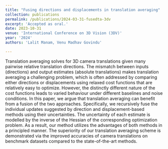 ```yaml
---
title: "Fusing directions and displacements in translation averaging"
collection: publications
permalink: /publications/2024-03-31-fusedta-3dv
excerpt: 'Accepted as oral.'
date: 2023-10-31
venue: 'International Conference on 3D Vision (3DV)'
year: '2024'
authors: 'Lalit Manam, Venu Madhav Govindu'

---
```

<!-- paperurl: 'https://ee.iisc.ac.in/cvlab/research/tasensitivity/ta_sensitivity.pdf'
bib: 'https://scholar.googleusercontent.com/scholar.bib?q=info:4HgGdDwKem0J:scholar.google.com/&output=citation&scisdr=ClG-4mYUEJvRycAzneA:AFWwaeYAAAAAZWs1heDQSFMpDJAKn8ZGEXcKooc&scisig=AFWwaeYAAAAAZWs1hcfDFdV62hU9kxKFJddsrkY&scisf=4&ct=citation&cd=-1&hl=en'
-->
<!-- poster: 'https://dbp1994.github.io/publications/files/ICASSP_ALS_2018_poster.pdf' -->
<!-- projectpage: 'https://ee.iisc.ac.in/cvlab/research/tasensitivity/' -->
<!-- code: 'https://github.com/RaghavSomani/CMTRF' -->

Translation averaging solves for 3D camera translations given many pairwise relative translation directions. The mismatch between inputs (directions) and output estimates (absolute translations) makes translation averaging a challenging problem, which is often addressed by comparing either directions or displacements using relaxed cost functions that are relatively easy to optimize. However, the distinctly different nature of the cost functions leads to varied behaviour under different baselines and noise conditions. In this paper, we argue that translation averaging can benefit from a fusion of the two approaches. Specifically, we recursively fuse the individual updates suggested by direction and displacement-based methods using their uncertainties. The uncertainty of each estimate is modelled by the inverse of the Hessian of the corresponding optimization problem. As a result, our method utilizes the advantages of both methods in a principled manner. The superiority of our translation averaging scheme is demonstrated via the improved accuracies of camera translations on benchmark datasets compared to the state-of-the-art methods.

<!--
The paper has been accepted at [ICASSP 2018](https://ieeexplore.ieee.org/document/8461836){:target="_blank"}.

Abstract:

Relevant links:
1. [Paper](https://ieeexplore.ieee.org/document/8461836){:target="_blank"}
2. [Poster](https://dbp1994.github.io/publications/files/ICASSP_ALS_2018_poster.pdf){:target="_blank"}


<iframe width="560" height="315" src="https://www.youtube.com/embed/KyHUan_7YnQ" frameborder="0" allow="accelerometer; autoplay; encrypted-media; gyroscope; picture-in-picture" allowfullscreen></iframe>
<figcaption>Oral presentation at WSDM'19</figcaption> -->

